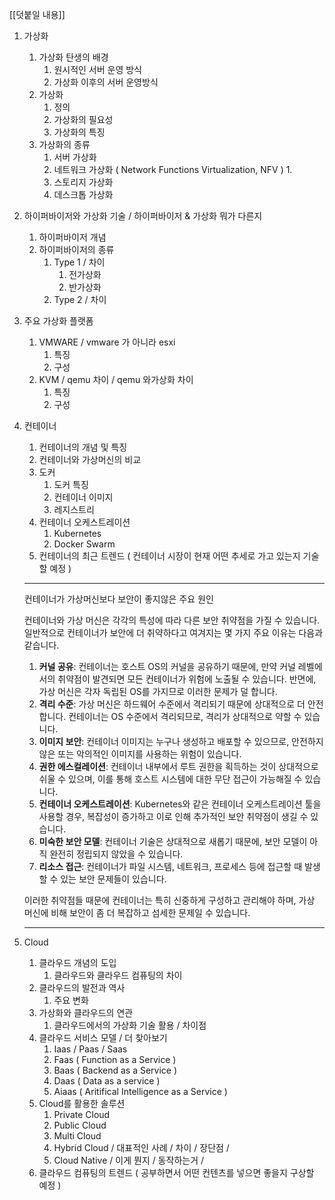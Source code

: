 [[덧붙일 내용]]

1. 가상화
    1. 가상화 탄생의 배경
        1. 원시적인 서버 운영 방식
        2. 가상화 이후의 서버 운영방식
    2. 가상화
        1. 정의
        2. 가상화의 필요성
        3. 가상화의 특징
    3. 가상화의 종류
        1. 서버 가상화
        2. 네트워크 가상화 ( Network Functions Virtualization, NFV ) 1.
        3. 스토리지 가상화
        4. 데스크톱 가상화

2. 하이퍼바이저와 가상화 기술 / 하이퍼바이저 & 가상화 뭐가 다른지
    1. 하이퍼바이저 개념
    2. 하이퍼바이저의 종류
        1. Type 1 / 차이
            1. 전가상화
            2. 반가상화
        2. Type 2 / 차이

3. 주요 가상화 플랫폼
    1. VMWARE / vmware 가 아니라 esxi
        1. 특징
        2. 구성
    2. KVM / qemu 차이 / qemu 와가상화 차이
        1. 특징
        2. 구성
4. 컨테이너
    
    1. 컨테이너의 개념 및 특징
    2. 컨테이너와 가상머신의 비교
    3. 도커
        1. 도커 특징
        2. 컨테이너 이미지
        3. 레지스트리
    4. 컨테이너 오케스트레이션
        1. Kubernetes
        2. Docker Swarm
    5. 컨테이너의 최근 트렌드 ( 컨테이너 시장이 현재 어떤 추세로 가고 있는지 기술할 예정 )
    
    ---
    
    컨테이너가 가상머신보다 보안이 좋지않은 주요 원인
    
    컨테이너와 가상 머신은 각각의 특성에 따라 다른 보안 취약점을 가질 수 있습니다. 일반적으로 컨테이너가 보안에 더 취약하다고 여겨지는 몇 가지 주요 이유는 다음과 같습니다.
    
    1. **커널 공유**: 컨테이너는 호스트 OS의 커널을 공유하기 때문에, 만약 커널 레벨에서의 취약점이 발견되면 모든 컨테이너가 위험에 노출될 수 있습니다. 반면에, 가상 머신은 각자 독립된 OS를 가지므로 이러한 문제가 덜 합니다.
    2. **격리 수준**: 가상 머신은 하드웨어 수준에서 격리되기 때문에 상대적으로 더 안전합니다. 컨테이너는 OS 수준에서 격리되므로, 격리가 상대적으로 약할 수 있습니다.
    3. **이미지 보안**: 컨테이너 이미지는 누구나 생성하고 배포할 수 있으므로, 안전하지 않은 또는 악의적인 이미지를 사용하는 위험이 있습니다.
    4. **권한 에스컬레이션**: 컨테이너 내부에서 루트 권한을 획득하는 것이 상대적으로 쉬울 수 있으며, 이를 통해 호스트 시스템에 대한 무단 접근이 가능해질 수 있습니다.
    5. **컨테이너 오케스트레이션**: Kubernetes와 같은 컨테이너 오케스트레이션 툴을 사용할 경우, 복잡성이 증가하고 이로 인해 추가적인 보안 취약점이 생길 수 있습니다.
    6. **미숙한 보안 모델**: 컨테이너 기술은 상대적으로 새롭기 때문에, 보안 모델이 아직 완전히 정립되지 않았을 수 있습니다.
    7. **리소스 접근**: 컨테이너가 파일 시스템, 네트워크, 프로세스 등에 접근할 때 발생할 수 있는 보안 문제들이 있습니다.
    
    이러한 취약점들 때문에 컨테이너는 특히 신중하게 구성하고 관리해야 하며, 가상 머신에 비해 보안이 좀 더 복잡하고 섬세한 문제일 수 있습니다.
    
    ---


5. Cloud
    1. 클라우드 개념의 도입
        1. 클라우드와 클라우드 컴퓨팅의 차이
    2. 클라우드의 발전과 역사
        1. 주요 변화
    3. 가상화와 클라우드의 연관
        1. 클라우드에서의 가상화 기술 활용 / 차이점
    4. 클라우드 서비스 모델 / 더 찾아보기
        1. Iaas / Paas / Saas
        2. Faas ( Function as a Service )
        3. Baas ( Backend as a Service )
        4. Daas ( Data as a service )
        5. Aiaas ( Aritifical Intelligence as a Service )
    5. Cloud를 활용한 솔루션
        1. Private Cloud
        2. Public Cloud
        3. Multi Cloud
        4. Hybrid Cloud / 대표적인 사례 / 차이 / 장단점 /
        5. Cloud Native / 이게 뭔지 / 동작하는거 /
    6. 클라우드 컴퓨팅의 트렌드 ( 공부하면서 어떤 컨텐츠를 넣으면 좋을지 구상할 예정 )